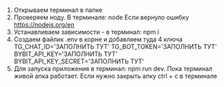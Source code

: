1) Открываем терминал в папке
2) Проверяем ноду. В терминале: node
    Если вернуло ошибку https://nodejs.org/en
3) Устанавливаем зависимости - в терминал: npm i
4) Создаем файлик .env в корне и добавляем туда 4 ключа
   TG_CHAT_ID='ЗАПОЛНИТЬ ТУТ'
   TG_BOT_TOKEN='ЗАПОЛНИТЬ ТУТ'
   BYBIT_API_KEY='ЗАПОЛНИТЬ ТУТ'
   BYBIT_API_KEY_SECRET='ЗАПОЛНИТЬ ТУТ'
5) Для запуска приложения в терминал: npm run dev. Пока терминал живой апка работает. Если нужно закрыть апку ctrl + c в терминале